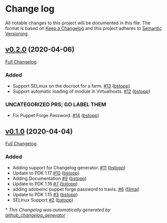 # Change log

All notable changes to this project will be documented in this file. The format is based on [Keep a Changelog](http://keepachangelog.com/en/1.0.0/) and this project adheres to [Semantic Versioning](http://semver.org).

## [v0.2.0](https://github.com/adobe/puppet-dispatcher/tree/v0.2.0) (2020-04-06)

[Full Changelog](https://github.com/adobe/puppet-dispatcher/compare/v0.1.0...v0.2.0)

### Added

- Support SELinux on the docroot for a farm. [\#13](https://github.com/adobe/puppet-dispatcher/pull/13) ([bstopp](https://github.com/bstopp))
- Support automatic loading of module in Virtualhosts. [\#12](https://github.com/adobe/puppet-dispatcher/pull/12) ([bstopp](https://github.com/bstopp))

### UNCATEGORIZED PRS; GO LABEL THEM

- Fix Puppet Forge Password. [\#14](https://github.com/adobe/puppet-dispatcher/pull/14) ([bstopp](https://github.com/bstopp))

## [v0.1.0](https://github.com/adobe/puppet-dispatcher/tree/v0.1.0) (2020-04-04)

[Full Changelog](https://github.com/adobe/puppet-dispatcher/compare/b67f3a0eb56a1e5826ee62af409a468cb11249b4...v0.1.0)

### Added

- Adding support for Changelog generator. [\#11](https://github.com/adobe/puppet-dispatcher/pull/11) ([bstopp](https://github.com/bstopp))
- Update to PDK 1.17 [\#10](https://github.com/adobe/puppet-dispatcher/pull/10) ([bstopp](https://github.com/bstopp))
- Adding Documentation [\#9](https://github.com/adobe/puppet-dispatcher/pull/9) ([bstopp](https://github.com/bstopp))
- Update to PDK 1.16 [\#7](https://github.com/adobe/puppet-dispatcher/pull/7) ([bstopp](https://github.com/bstopp))
- adding adobeinc puppet forge password to travis. [\#6](https://github.com/adobe/puppet-dispatcher/pull/6) ([filmaj](https://github.com/filmaj))
- Update to PDK 1.15 [\#3](https://github.com/adobe/puppet-dispatcher/pull/3) ([bstopp](https://github.com/bstopp))
- SELinux Support [\#2](https://github.com/adobe/puppet-dispatcher/pull/2) ([bstopp](https://github.com/bstopp))



\* *This Changelog was automatically generated by [github_changelog_generator](https://github.com/github-changelog-generator/github-changelog-generator)*
